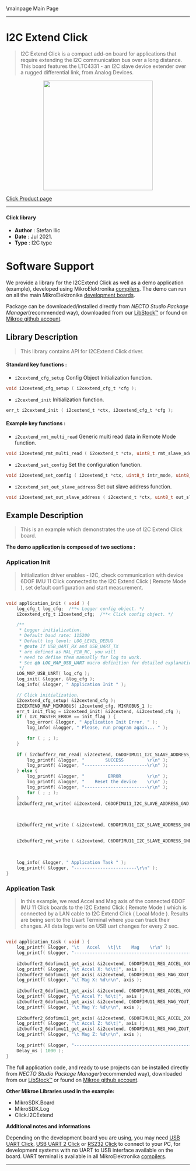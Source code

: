 \mainpage Main Page

---
# I2C Extend Click

> I2C Extend Click is a compact add-on board for applications that require extending the I2C communication bus over a long distance. This board features the LTC4331 - an I2C slave device extender over a rugged differential link, from Analog Devices.

<p align="center">
  <img src="https://download.mikroe.com/images/click_for_ide/i2cextend_click.png" height=300px>
</p>

[Click Product page](https://www.mikroe.com/i2c-extend-click)

---


#### Click library

- **Author**        : Stefan Ilic
- **Date**          : Jul 2021.
- **Type**          : I2C type


# Software Support

We provide a library for the I2CExtend Click
as well as a demo application (example), developed using MikroElektronika
[compilers](https://www.mikroe.com/necto-studio).
The demo can run on all the main MikroElektronika [development boards](https://www.mikroe.com/development-boards).

Package can be downloaded/installed directly from *NECTO Studio Package Manager*(recommended way), downloaded from our [LibStock&trade;](https://libstock.mikroe.com) or found on [Mikroe github account](https://github.com/MikroElektronika/mikrosdk_click_v2/tree/master/clicks).

## Library Description

> This library contains API for I2CExtend Click driver.

#### Standard key functions :

- `i2cextend_cfg_setup` Config Object Initialization function.
```c
void i2cextend_cfg_setup ( i2cextend_cfg_t *cfg );
```

- `i2cextend_init` Initialization function.
```c
err_t i2cextend_init ( i2cextend_t *ctx, i2cextend_cfg_t *cfg );
```

#### Example key functions :

- `i2cextend_rmt_multi_read` Generic multi read data in Remote Mode function.
```c
void i2cextend_rmt_multi_read ( i2cextend_t *ctx, uint8_t rmt_slave_addr, uint8_t reg, uint8_t *p_rx_data, uint8_t n_bytes );
```

- `i2cextend_set_config` Set the configuration function.
```c
void i2cextend_set_config ( i2cextend_t *ctx, uint8_t intr_mode, uint8_t ctrl_sel );
```

- `i2cextend_set_out_slave_address` Set out slave address function.
```c
void i2cextend_set_out_slave_address ( i2cextend_t *ctx, uint8_t out_slave_address );
```

## Example Description

> This is an example which demonstrates the use of I2C Extend Click board.

**The demo application is composed of two sections :**

### Application Init

> Initialization driver enables - I2C,  check communication with device 6DOF IMU 11 Click  connected to the I2C Extend Click ( Remote Mode ), set default configuration and start measurement.

```c

void application_init ( void ) {
    log_cfg_t log_cfg;  /**< Logger config object. */
    i2cextend_cfg_t i2cextend_cfg;  /**< Click config object. */

    /** 
     * Logger initialization.
     * Default baud rate: 115200
     * Default log level: LOG_LEVEL_DEBUG
     * @note If USB_UART_RX and USB_UART_TX 
     * are defined as HAL_PIN_NC, you will 
     * need to define them manually for log to work. 
     * See @b LOG_MAP_USB_UART macro definition for detailed explanation.
     */
    LOG_MAP_USB_UART( log_cfg );
    log_init( &logger, &log_cfg );
    log_info( &logger, " Application Init " );

    // Click initialization.
    i2cextend_cfg_setup( &i2cextend_cfg );
    I2CEXTEND_MAP_MIKROBUS( i2cextend_cfg, MIKROBUS_1 );
    err_t init_flag = i2cextend_init( &i2cextend, &i2cextend_cfg );
    if ( I2C_MASTER_ERROR == init_flag ) {
        log_error( &logger, " Application Init Error. " );
        log_info( &logger, " Please, run program again... " );

        for ( ; ; );
    }
    
    if ( i2cbuffer2_rmt_read( &i2cextend, C6DOFIMU11_I2C_SLAVE_ADDRESS_GND, C6DOFIMU11_REG_WHO_AM_I ) == C6DOFIMU11_WHO_AM_I_WIA_ID ) {
        log_printf( &logger, "        SUCCESS         \r\n" );
        log_printf( &logger, "------------------------\r\n" );
    } else {
        log_printf( &logger, "         ERROR          \r\n" );
        log_printf( &logger, "    Reset the device    \r\n" );
        log_printf( &logger, "------------------------\r\n" );
        for ( ; ; );
    }
    i2cbuffer2_rmt_write( &i2cextend, C6DOFIMU11_I2C_SLAVE_ADDRESS_GND, C6DOFIMU11_REG_CNTL2, C6DOFIMU11_CNTL2_TEMP_EN_STANDBY_MODE |
                                                                                  C6DOFIMU11_CNTL2_MAG_EN_STANDBY_MODE |
                                                                                  C6DOFIMU11_CNTL2_ACCEL_EN_STANDBY_MODE );

    i2cbuffer2_rmt_write ( &i2cextend, C6DOFIMU11_I2C_SLAVE_ADDRESS_GND, C6DOFIMU11_REG_INC3, C6DOFIMU11_INC3_IEL2_FIFO_TRIG | 
                                                                                  C6DOFIMU11_INC3_IEL1_FIFO_TRIG );

    i2cbuffer2_rmt_write ( &i2cextend, C6DOFIMU11_I2C_SLAVE_ADDRESS_GND, C6DOFIMU11_REG_CNTL2, C6DOFIMU11_CNTL2_GSEL_8G | 
                                                                                   C6DOFIMU11_CNTL2_RES_MAX2 | 
                                                                                   C6DOFIMU11_CNTL2_MAG_EN_OPERATING_MODE | 
                                                                                   C6DOFIMU11_CNTL2_ACCEL_EN_OPERATING_MODE );
    log_info( &logger, " Application Task " );
    log_printf( &logger, "------------------------\r\n" );
}

```

### Application Task

> In this example, we read Accel and Mag axis of the connected  6DOF IMU 11 Click boards to the I2C Extend Click ( Remote Mode ) which is connected by a LAN cable to I2C Extend Click ( Local Mode ). Results are being sent to the Usart Terminal where you can track their changes. All data logs write on USB uart changes for every 2 sec.

```c

void application_task ( void ) {
    log_printf( &logger, "\t   Accel   \t|\t    Mag    \r\n" );
    log_printf( &logger, "------------------------------------------------\r\n" );
    
    i2cbuffer2_6dofimu11_get_axis( &i2cextend, C6DOFIMU11_REG_ACCEL_XOUT_L );
    log_printf( &logger, "\t Accel X: %d\t|", axis );
    i2cbuffer2_6dofimu11_get_axis( &i2cextend, C6DOFIMU11_REG_MAG_XOUT_L );
    log_printf( &logger, "\t Mag X: %d\r\n", axis );
    
    i2cbuffer2_6dofimu11_get_axis( &i2cextend, C6DOFIMU11_REG_ACCEL_YOUT_L );
    log_printf( &logger, "\t Accel Y: %d\t|", axis );
    i2cbuffer2_6dofimu11_get_axis( &i2cextend, C6DOFIMU11_REG_MAG_YOUT_L );
    log_printf( &logger, "\t Mag Y: %d\r\n", axis );
    
    i2cbuffer2_6dofimu11_get_axis( &i2cextend, C6DOFIMU11_REG_ACCEL_ZOUT_L );
    log_printf( &logger, "\t Accel Z: %d\t|", axis );
    i2cbuffer2_6dofimu11_get_axis( &i2cextend, C6DOFIMU11_REG_MAG_ZOUT_L );
    log_printf( &logger, "\t Mag Z: %d\r\n", axis );
    
    log_printf( &logger, "------------------------------------------------\r\n" );
    Delay_ms ( 1000 );
}

```


The full application code, and ready to use projects can be installed directly from *NECTO Studio Package Manager*(recommended way), downloaded from our [LibStock&trade;](https://libstock.mikroe.com) or found on [Mikroe github account](https://github.com/MikroElektronika/mikrosdk_click_v2/tree/master/clicks).

**Other Mikroe Libraries used in the example:**

- MikroSDK.Board
- MikroSDK.Log
- Click.I2CExtend

**Additional notes and informations**

Depending on the development board you are using, you may need
[USB UART Click](https://www.mikroe.com/usb-uart-click),
[USB UART 2 Click](https://www.mikroe.com/usb-uart-2-click) or
[RS232 Click](https://www.mikroe.com/rs232-click) to connect to your PC, for
development systems with no UART to USB interface available on the board. UART
terminal is available in all MikroElektronika
[compilers](https://shop.mikroe.com/compilers).

---
